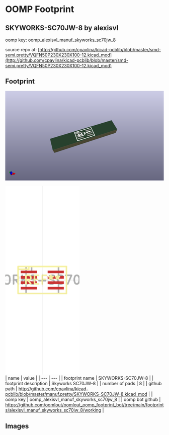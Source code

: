 # OOMP Footprint  
## SKYWORKS-SC70JW-8  by alexisvl  
  
oomp key: oomp_alexisvl_manuf_skyworks_sc70jw_8  
  
source repo at: [http://github.com/cpavlina/kicad-pcblib/blob/master/smd-semi.pretty/VQFN50P230X230X100-12.kicad_mod](http://github.com/cpavlina/kicad-pcblib/blob/master/smd-semi.pretty/VQFN50P230X230X100-12.kicad_mod)  
## Footprint  
  
[![working_kicad_pcb_3d.png](working_kicad_pcb_3d_600.png)](working_kicad_pcb_3d.png)  
  
[![working.png](working_600.png)](working.png)  
| name | value | 
| --- | --- | 
| footprint name | SKYWORKS-SC70JW-8 | 
| footprint description | Skyworks SC70JW-8 | 
| number of pads | 8 | 
| github path | http://github.com/cpavlina/kicad-pcblib/blob/master/manuf.pretty/SKYWORKS-SC70JW-8.kicad_mod | 
| oomp key | oomp_alexisvl_manuf_skyworks_sc70jw_8 | 
| oomp bot github | https://github.com/oomlout/oomlout_oomp_footprint_bot/tree/main/footprints/alexisvl_manuf_skyworks_sc70jw_8/working | 
## Images  
